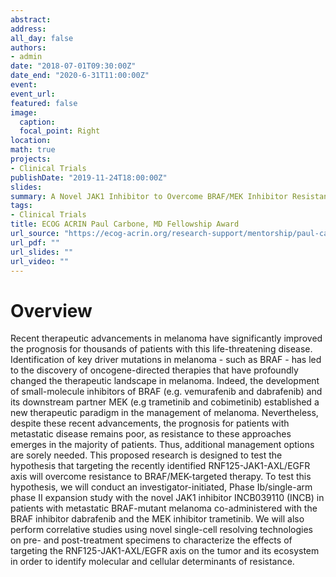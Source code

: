 ```yaml
---
abstract: 
address: 
all_day: false
authors: 
- admin
date: "2018-07-01T09:30:00Z"
date_end: "2020-6-31T11:00:00Z"
event: 
event_url: 
featured: false
image:
  caption: 
  focal_point: Right
location: 
math: true
projects:
- Clinical Trials
publishDate: "2019-11-24T18:00:00Z"
slides: 
summary: A Novel JAK1 Inhibitor to Overcome BRAF/MEK Inhibitor Resistance in V600-BRAF Mutant Melanoma
tags: 
- Clinical Trials
title: ECOG ACRIN Paul Carbone, MD Fellowship Award
url_source: "https://ecog-acrin.org/research-support/mentorship/paul-carbone-md-fellowship"
url_pdf: ""
url_slides: ""
url_video: ""
---
```


# Overview
Recent therapeutic advancements in melanoma have significantly improved the prognosis for thousands of patients with this life-threatening disease. Identification of key driver mutations in melanoma - such as BRAF - has led to the discovery of oncogene-directed therapies that have profoundly changed the therapeutic landscape in melanoma. Indeed, the development of small-molecule inhibitors of BRAF (e.g. vemurafenib and dabrafenib) and its downstream partner MEK (e.g trametinib and cobimetinib) established a new therapeutic paradigm in the management of melanoma. Nevertheless, despite these recent advancements, the prognosis for patients with metastatic disease remains poor, as resistance to these approaches emerges in the majority of patients. Thus, additional management options are sorely needed. This proposed research is designed to test the hypothesis that targeting the recently identified RNF125-JAK1-AXL/EGFR axis will overcome resistance to BRAF/MEK-targeted therapy. To test this hypothesis, we will conduct an investigator-initiated, Phase Ib/single-arm phase II expansion study with the novel JAK1 inhibitor INCB039110 (INCB) in patients with metastatic BRAF-mutant melanoma co-administered with the BRAF inhibitor dabrafenib and the MEK inhibitor trametinib. We will also perform correlative studies using novel single-cell resolving technologies on pre- and post-treatment specimens to characterize the effects of targeting the RNF125-JAK1-AXL/EGFR axis on the tumor and its ecosystem in order to identify molecular and cellular determinants of resistance. 